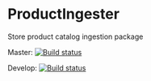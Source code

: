 # ProductIngester
Store product catalog ingestion package


Master: [![Build status](https://ci.appveyor.com/api/projects/status/it8vghyixkhxm8ux?svg=true)](https://ci.appveyor.com/project/jessejohnston/productingester)

Develop: [![Build status](https://ci.appveyor.com/api/projects/status/it8vghyixkhxm8ux/branch/develop?svg=true)](https://ci.appveyor.com/project/jessejohnston/productingester/branch/develop)
 

